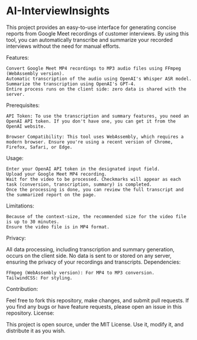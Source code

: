 # AI-InterviewInsights

This project provides an easy-to-use interface for generating concise reports from Google Meet recordings of customer interviews. By using this tool, you can automatically transcribe and summarize your recorded interviews without the need for manual efforts.

Features:

    Convert Google Meet MP4 recordings to MP3 audio files using FFmpeg (WebAssembly version).
    Automatic transcription of the audio using OpenAI's Whisper ASR model.
    Summarize the transcription using OpenAI's GPT-4.
    Entire process runs on the client side: zero data is shared with the server.

Prerequisites:

    API Token: To use the transcription and summary features, you need an OpenAI API token. If you don't have one, you can get it from the OpenAI website.

    Browser Compatibility: This tool uses WebAssembly, which requires a modern browser. Ensure you're using a recent version of Chrome, Firefox, Safari, or Edge.

Usage:

    Enter your OpenAI API token in the designated input field.
    Upload your Google Meet MP4 recording.
    Wait for the video to be processed. Checkmarks will appear as each task (conversion, transcription, summary) is completed.
    Once the processing is done, you can review the full transcript and the summarized report on the page.

Limitations:

    Because of the context-size, the recommended size for the video file is up to 30 minutes.
    Ensure the video file is in MP4 format.

Privacy:

All data processing, including transcription and summary generation, occurs on the client side. No data is sent to or stored on any server, ensuring the privacy of your recordings and transcripts.
Dependencies:

    FFmpeg (WebAssembly version): For MP4 to MP3 conversion.
    TailwindCSS: For styling.

Contribution:

Feel free to fork this repository, make changes, and submit pull requests. If you find any bugs or have feature requests, please open an issue in this repository.
License:

This project is open source, under the MIT License. Use it, modify it, and distribute it as you wish.

